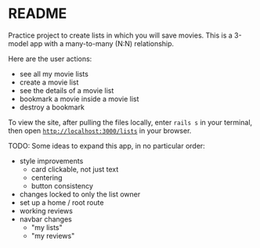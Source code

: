 # README

Practice project to create lists in which you will save movies. This is a 3-model app with a many-to-many (N:N) relationship.

Here are the user actions:

- see all my movie lists
- create a movie list
- see the details of a movie list
- bookmark a movie inside a movie list
- destroy a bookmark

To view the site, after pulling the files locally, enter `rails s` in your terminal, then open [`http://localhost:3000/lists`](http://localhost:3000/lists) in your browser.

TODO: Some ideas to expand this app, in no particular order:

* style improvements
  * card clickable, not just text
  * centering
  * button consistency
* changes locked to only the list owner
* set up a home / root route
* working reviews
* navbar changes
  * "my lists"
  * "my reviews"
